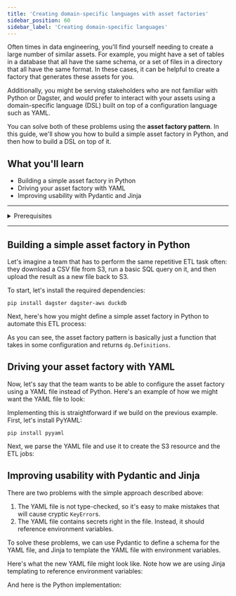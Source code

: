 ```yaml
---
title: 'Creating domain-specific languages with asset factories'
sidebar_position: 60
sidebar_label: 'Creating domain-specific languages'
---
```


Often times in data engineering, you'll find yourself needing to create a large number of similar assets. For example, you might have a set of tables in a database that all have the same schema, or a set of files in a directory that all have the same format. In these cases, it can be helpful to create a factory that generates these assets for you.

Additionally, you might be serving stakeholders who are not familiar with Python or Dagster, and would prefer to interact with your assets using a domain-specific language (DSL) built on top of a configuration language such as YAML.

You can solve both of these problems using the **asset factory pattern**. In this guide, we'll show you how to build a simple asset factory in Python, and then how to build a DSL on top of it.

## What you'll learn

- Building a simple asset factory in Python
- Driving your asset factory with YAML
- Improving usability with Pydantic and Jinja

---

<details>
  <summary>Prerequisites</summary>

To follow the steps in this guide, you'll need:

- A basic understanding of Dagster and assets. See the [Quick Start](/tutorial/quick-start) tutorial for an overview.
- High-level familiarity with Dagster's [Resources system](/concepts/resources)
- Familiarity with SQL, YAML and AWS S3.
- Basic familiarity with [Pydantic](https://docs.pydantic.dev/latest/) and [Jinja2](https://jinja.palletsprojects.com/en/3.1.x/).
</details>

---

## Building a simple asset factory in Python

Let's imagine a team that has to perform the same repetitive ETL task often: they download a CSV file from S3, run a basic SQL query on it, and then upload the result as a new file back to S3.

To start, let's install the required dependencies:

```shell
pip install dagster dagster-aws duckdb
```

Next, here's how you might define a simple asset factory in Python to automate this ETL process:

<CodeExample filePath="guides/data-modeling/asset-factories/python-asset-factory.py" language="python" title="Basic Python asset factory" />

As you can see, the asset factory pattern is basically just a function that takes in some configuration and returns `dg.Definitions`.

## Driving your asset factory with YAML

Now, let's say that the team wants to be able to configure the asset factory using a YAML file instead of Python. Here's an example of how we might want the YAML file to look:

<CodeExample filePath="guides/data-modeling/asset-factories/etl_jobs.yaml" language="yaml" title="Example YAML config" />

Implementing this is straightforward if we build on the previous example. First, let's install PyYAML:

```shell
pip install pyyaml
```

Next, we parse the YAML file and use it to create the S3 resource and the ETL jobs:

<CodeExample filePath="guides/data-modeling/asset-factories/simple-yaml-asset-factory.py" language="python" title="Basic YAML asset factory" />

## Improving usability with Pydantic and Jinja

There are two problems with the simple approach described above:

1. The YAML file is not type-checked, so it's easy to make mistakes that will cause cryptic `KeyError`s.
2. The YAML file contains secrets right in the file. Instead, it should reference environment variables.

To solve these problems, we can use Pydantic to define a schema for the YAML file, and Jinja to template the YAML file with environment variables.

Here's what the new YAML file might look like. Note how we are using Jinja templating to reference environment variables:
<CodeExample filePath="guides/data-modeling/asset-factories/etl_jobs_with_jinja.yaml" language="yaml" title="Example YAML config with Jinja" />

And here is the Python implementation:

<CodeExample filePath="guides/data-modeling/asset-factories/advanced-yaml-asset-factory.py" language="python" title="Advanced YAML asset factory" />
